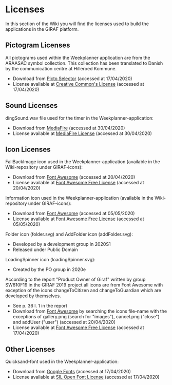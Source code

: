 # Licenses

In this section of the Wiki you will find the licenses used to build the applications
in the GIRAF platform.

## Pictogram Licenses

All pictograms used within the Weekplanner application are from the ARAASAC symbol
collection. This collection has been translated to Danish by the communication
centre at Hilleroed Kommune.

- Download from [Picto Selector](https://www.kc-hil.dk/viden-og-udvikling-mega/paedagogisk-materiale/picto-selector)
  (accessed at 17/04/2020)
- License available at [Creative Common's License](https://creativecommons.org/licenses/?lang=da)
  (accessed at 17/04/2020)

## Sound Licenses

dingSound.wav file used for the timer in the Weekplanner-application:

- Download from [MediaFire](https://www.mediafire.com/file/ajhp232aey6uesf/Ding_-_Sound_Effects_YouTube.wav/file)
  (accessed at 30/04/2020)
- License available at [MediaFire License](https://www.mediafire.com/policies/terms_of_service.php)
  (accessed at 30/04/2020)

## Icon Licenses

FallBackImage icon used in the Weekplanner-application (available in the
Wiki-repository under GIRAF-icons):

- Download from [Font Awesome](https://fontawesome.com/icons/image?style=regular)
  (accessed at 20/04/2020)
- License available at [Font Awesome Free License](https://fontawesome.com/license/free)
  (accessed at 20/04/2020)

Information icon used in the Weekplanner-application (available in the Wiki-repository
under GIRAF-icons):

- Download from [Font Awesome](https://fontawesome.com/icons/info-circle?style=solid)
  (accessed at 05/05/2020)
- License available at [Font Awesome Free License](https://fontawesome.com/license/free)
  (accessed at 05/05/2020)

Folder icon (folder.svg) and AddFolder icon (addFolder.svg):

- Developed by a development group in 2020S1
- Released under Public Domain

LoadingSpinner icon (loadingSpinner.svg):

- Created by the PO group in 2020e

According to the report "Product Owner of Giraf" written by group SW610F19 in the
GIRAF 2019 project all icons are from Font Awesome with exception of the icons
changeToCitizen and changeToGuardian which are developed by themselves.

- See p. 36 l. 1 in the report
- Download from [Font Awesome](https://fontawesome.com) by searching the icons
  file-name with the exceptions of gallery.png (search for "images"),
  cancel.png ("close") and addUser ("user") (accessed at 20/04/2020)
- License available at [Font Awesome Free License](https://fontawesome.com/license/free)
  (accessed at 17/04/2020)

## Other Licenses

Quicksand-font used in the Weekplanner-application:

- Download from [Google Fonts](https://fonts.google.com/specimen/Quicksand)
  (accessed at 17/04/2020)
- License available at [SIL Open Font License](https://scripts.sil.org/cms/scripts/page.php?site_id=nrsi&id=OFL)
  (accessed at 17/04/2020)